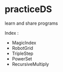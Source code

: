 # practiceDS
learn and share programs

Index :

* MagicIndex
* RobotGrid
* TripleStep
* PowerSet
* RecursiveMultiply
